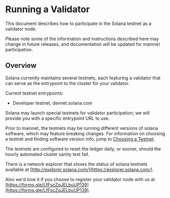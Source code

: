 # Running a Validator

This document describes how to participate in the Solana testnet as a validator
node.

Please note some of the information and instructions described here may change
in future releases, and documentation will be updated for mainnet participation.

## Overview

Solana currently maintains several testnets, each featuring a validator that can
serve as the entrypoint to the cluster for your validator.

Current testnet entrypoints:

* Developer testnet, devnet.solana.com

Solana may launch special testnets for validator participation; we will provide
you with a specific entrypoint URL to use.

Prior to mainnet, the testnets may be running different versions of solana
software, which may feature breaking changes. For information on choosing a
testnet and finding software version info, jump to [Choosing a Testnet](validator-testnet.md).

The testnets are configured to reset the ledger daily, or sooner, should the
hourly automated cluster sanity test fail.

There is a network explorer that shows the status of solana testnets available
at [http://explorer.solana.com/](https://explorer.solana.com/).

Also we'd love it if you choose to register your validator node with us at
[https://forms.gle/LfFscZqJELbuUP139](https://forms.gle/LfFscZqJELbuUP139).
